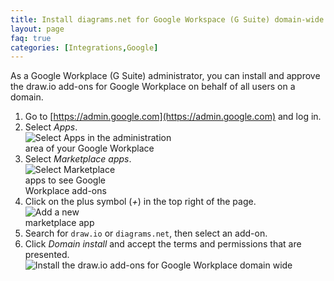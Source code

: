 ```yaml
---
title: Install diagrams.net for Google Workspace (G Suite) domain-wide
layout: page
faq: true
categories: [Integrations,Google]
---
```


As a Google Workplace (G Suite) administrator, you can install and approve the draw.io add-ons for Google Workplace on behalf of all users on a domain.

1. Go to [https://admin.google.com](https://admin.google.com) and log in.
2. Select _Apps_.
<br /><img src="/assets/img/blog/gsuite-apps.png" style="width=100%;max-width:250px;height:auto;" alt="Select Apps in the administration area of your Google Workplace">
3. Select _Marketplace apps_.
<br /><img src="/assets/img/blog/gsuite-marketplace-apps.png" style="width=100%;max-width:150px;height:auto;" alt="Select Marketplace apps to see Google Workplace add-ons">
4. Click on the plus symbol (_+_) in the top right of the page.
<br /><img src="/assets/img/blog/gsuite-add-marketplace-app.png" style="width=100%;max-width:150px;height:auto;" alt="Add a new marketplace app">
1. Search for ``draw.io`` or ``diagrams.net``, then select an add-on.
2. Click _Domain install_ and accept the terms and permissions that are presented.
<br /><img src="/assets/img/blog/gsuite-domain-install.png" style="max-width:100%;height:auto;" alt="Install the draw.io add-ons for Google Workplace domain wide">
